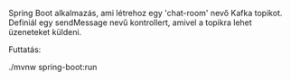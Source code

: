 Spring Boot alkalmazás, ami létrehoz egy 'chat-room' nevő Kafka topikot. 
Definiál egy sendMessage nevű kontrollert, amivel a topikra 
lehet üzeneteket küldeni.

Futtatás:

./mvnw spring-boot:run

